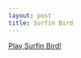 ```yaml
---
layout: post
title: Surfin Bird
---
```


<a href="https://youtu.be/OB_fDwBMkCQ">Play Surfin Bird!</a>
